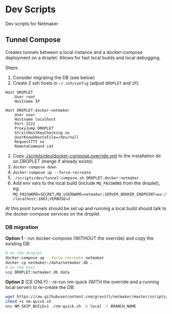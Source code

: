 # Dev Scripts

Dev scripts for Netmaker

## Tunnel Compose

Creates tunnels between a local instance and a docker-compose deployment on a droplet. Allows for fast local builds and local debugging.

Steps:
1. Consider migrating the DB (see below)
1. Create 2 ssh hosts in `~/.ssh/config` (adjust `DROPLET` and `IP`):
```
Host DROPLET
    User root
    Hostname IP

Host DROPLET-docker-netmaker
    User user
    Hostname localhost
    Port 2222
    ProxyJump DROPLET
    StrictHostKeyChecking no
    UserKnownHostsFile=/dev/null
    RequestTTY no
    RemoteCommand cat
```
2. Copy [./scripts/dev/docker-compose.override.yml](docker-compose.override.yml) to the installation dir on DROPLET (merge if already exists)
3. `docker-compose down`
4. `docker-compose up --force-recreate`
5. `./scripts/dev/tunnel-compose.sh DROPLET-docker-netmaker`
6. Add env vars to the local build (include `MQ_PASSWORD` from the droplet), eg:<br />
    `MQ_PASSWORD=SECRET;MQ_USERNAME=netmaker;SERVER_BROKER_ENDPOINT=ws://localhost:1883;VERBOSE=3`

At this point tunnels should be set up and running a local build should talk to the docker-compose services on the droplet.


### DB migration

**Option 1** - run docker-compose (WITHOUT the override) and copy the existing DB: 
```bash
# on the droplet
docker-compose up --force-recreate netmaker
docker cp netmaker:/data/netmaker.db .
# on the host
scp DROPLET:netmaker.db data 
```

**Option 2** (CE ONLY) - re-run nm-quick (WITH the override and a running local server) to re-create the DB:
```bash
wget https://raw.githubusercontent.com/gravitl/netmaker/master/scripts/nm-quick.sh
chmod +x nm-quick.sh
env NM_SKIP_BUILD=1 ./nm-quick.sh -b local -t BRANCH_NAME
```
